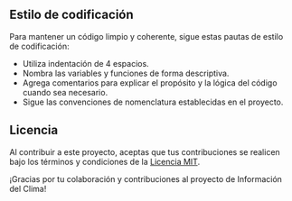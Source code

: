 ## Estilo de codificación

Para mantener un código limpio y coherente, sigue estas pautas de estilo de codificación:

- Utiliza indentación de 4 espacios.
- Nombra las variables y funciones de forma descriptiva.
- Agrega comentarios para explicar el propósito y la lógica del código cuando sea necesario.
- Sigue las convenciones de nomenclatura establecidas en el proyecto.

## Licencia

Al contribuir a este proyecto, aceptas que tus contribuciones se realicen bajo los términos y condiciones de la [Licencia MIT](LICENSE).

¡Gracias por tu colaboración y contribuciones al proyecto de Información del Clima!
